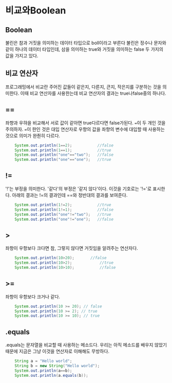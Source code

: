 # 비교와Boolean

## Boolean
불린은 참과 거짓을 의미하는 데이터 타입으로 boll이라고 부른다 불린은 정수나 문자와 같이 하나의 데이터 타입인데, 삼을 의미하는 true와 거짓을 의미하는 false 두 가지의 값을 가지고 있다. 

## 비교 연산자
프로그래밍에서 비교란 주어진 값들이 같은지, 다른지, 큰지, 작은지를 구분하는 것을 의미한다. 이때 비교 연산자를 사용한는데 비교 연산자의 결과는 true나false중의 하나다.

## ==
좌향과 우햐을 비교해서 서로 값이 같아면 true다르다면 false가된다. `=`이 두 개인 것을 주의하자. `=`이 한인 것은 대입 연산자로 우향의 값을 좌향의 변수에 대입할 때 사용하는 것으로 의미가 완줜히 다르다.

```java
    System.out.println(1==2);           //false
    System.out.println(1==1);           //true
    System.out.println("one"=="two");   //false
    System.out.println("one"=="one");   //true
```

## !=

'!'는 부정을 의미한다. '같다'의 부정은 '같지 않다'이다. 이것을 기호로는 '!='로 표시한다. 아래의 결과는 !=의 결과인데 ==와 정반대의 결과를 보여준다. 

```java
    System.out.println(1!=2);           //true
    System.out.println(1!=1);           //false
    System.out.println("one"!="two");   //true  
    System.out.println("one"!="one");   //false
```

## >

좌항이 우항보다 크다면 참, 그렇지 않다면 거짓임을 알려주는 연산자다.

```java
    System.out.println(10>20);       //false
    System.out.println(10>2);            //true
    System.out.println(10>10);           //false
```

## >=
좌항이 우항보다 크거나 같다. 

```java
    System.out.println(10 >= 20); // false
    System.out.println(10 >= 2); // true
    System.out.println(10 >= 10); // true
```

## .equals

.equals는 문자열을 비교할 때 사용하는 메소드다. 우리는 아직 메소드를 배우지 않았기 때문에 지금은 그냥 이것을 연산자로 이해해도 무방하다. 

```java
    String a = "Hello world";
    String b = new String("Hello world");
    System.out.println(a==b);
    System.out.println(a.equals(b));
```